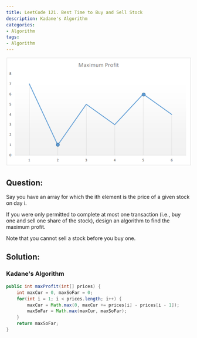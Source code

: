 ```yaml
---
title: LeetCode 121. Best Time to Buy and Sell Stock
description: Kadane's Algorithm
categories:
- Algorithm
tags:
- Algorithm
---
```



![profit](/assets/images/post/best-time-to-buy-and-sell-stock/profit.png)
## Question:
Say you have an array for which the ith element is the price of a given stock on day i.

If you were only permitted to complete at most one transaction (i.e., buy one and sell one share of the stock), design an algorithm to find the maximum profit.

Note that you cannot sell a stock before you buy one.
<!-- more -->

## Solution:
### Kadane's Algorithm
```java
public int maxProfit(int[] prices) {
    int maxCur = 0, maxSoFar = 0;
    for(int i = 1; i < prices.length; i++) {
        maxCur = Math.max(0, maxCur += prices[i] - prices[i - 1]);
        maxSoFar = Math.max(maxCur, maxSoFar);
    }
    return maxSoFar;
}
```
